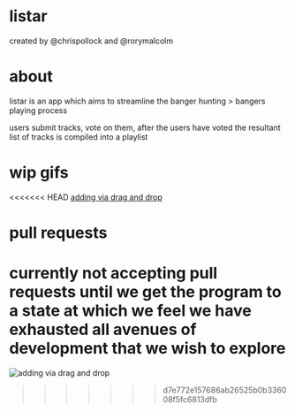 # listar
created by @chrispollock and @rorymalcolm

# about
listar is an app which aims to streamline the banger hunting > bangers playing process 

users submit tracks, vote on them, after the users have voted the resultant list of tracks is compiled into a playlist

# wip gifs

<<<<<<< HEAD
[adding via drag and drop](http://i.imgur.com/pkRhApr.gif)

# pull requests

currently not accepting pull requests until we get the program to a state at which we feel we have exhausted all avenues of development that we wish to explore
=======
![adding via drag and drop](http://i.imgur.com/pkRhApr.gif)
>>>>>>> d7e772e157686ab26525b0b336008f5fc6813dfb
